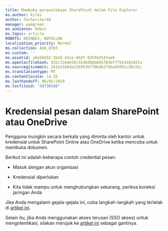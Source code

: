```yaml
---
title: Membuka perpustakaan SharePoint dalam File Explorer
ms.author: kirks
author: Techwriter40
manager: pamgreen
ms.audience: Admin
ms.topic: article
ROBOTS: NOINDEX, NOFOLLOW
localization_priority: Normal
ms.collection: Adm_O365
ms.custom: ''
ms.assetid: a8e56d32-2bd3-43ce-84df-925f6354fee0
ms.openlocfilehash: 432c33ede38c5536d66b685703bff7543101d31a
ms.sourcegitcommit: 241e21b6da226563bf70bdb1f5bad3d91c38cd2c
ms.translationtype: MT
ms.contentlocale: id-ID
ms.lasthandoff: 06/05/2019
ms.locfileid: "34736546"
---
```

# <a name="credential-messages-in-sharepoint-or-onedrive"></a>Kredensial pesan dalam SharePoint atau OneDrive

Pengguna mungkin secara berkala yang diminta oleh kantor untuk kredensial untuk SharePoint Online atau OneDrive ketika mencoba untuk membuka dokumen.

Berikut ini adalah beberapa contoh credential pesan:

- Masuk dengan akun organisasi

- Kredensial diperlukan

- Kita tidak mampu untuk menghubungkan sekarang, periksa koneksi jaringan Anda

Jika Anda mengalami gejala-gejala ini, coba langkah-langkah yang terletak di [artikel ini](https://support.microsoft.com/en-us/help/2913639/office-applications-periodically-prompt-for-credentials-to-sharepoint).

Selain itu, jika Anda menggunakan akses terusan (SSO akses) untuk mengotentikasi, silakan merujuk ke [artikel ini](https://support.microsoft.com/en-us/help/4025962/cant-sign-in-after-update-to-office-2016-build-16-0-7967-on-windows-10) sebagai gantinya.

